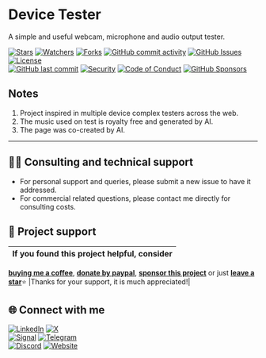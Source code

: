 # Device Tester
A simple and useful webcam, microphone and audio output tester.

<!-- buttons -->
[![Stars](https://img.shields.io/github/stars/ivancarlosti/devicetester?label=⭐%20Stars&color=gold&style=flat)](https://github.com/ivancarlosti/devicetester/stargazers)
[![Watchers](https://img.shields.io/github/watchers/ivancarlosti/devicetester?label=Watchers&style=flat&color=red)](https://github.com/sponsors/ivancarlosti)
[![Forks](https://img.shields.io/github/forks/ivancarlosti/devicetester?label=Forks&style=flat&color=ff69b4)](https://github.com/sponsors/ivancarlosti)
[![GitHub commit activity](https://img.shields.io/github/commit-activity/m/ivancarlosti/devicetester?label=Activity)](https://github.com/ivancarlosti/devicetester/pulse)
[![GitHub Issues](https://img.shields.io/github/issues/ivancarlosti/devicetester?label=Issues&color=orange)](https://github.com/ivancarlosti/devicetester/issues)
[![License](https://img.shields.io/github/license/ivancarlosti/devicetester?label=License)](LICENSE)  
[![GitHub last commit](https://img.shields.io/github/last-commit/ivancarlosti/devicetester?label=Last%20Commit)](https://github.com/ivancarlosti/devicetester/commits)
[![Security](https://img.shields.io/badge/Security-View%20Here-purple)](https://github.com/ivancarlosti/devicetester/security)
[![Code of Conduct](https://img.shields.io/badge/Code%20of%20Conduct-2.1-4baaaa)](https://github.com/ivancarlosti/devicetester?tab=coc-ov-file)
[![GitHub Sponsors](https://img.shields.io/github/sponsors/ivancarlosti?label=GitHub%20Sponsors&color=ffc0cb)][sponsor]
<!-- endbuttons -->

## Notes
1. Project inspired in multiple device complex testers across the web.
2. The music used on test is royalty free and generated by AI.
3. The page was co-created by AI.

<!-- footer -->
---

## 🧑‍💻 Consulting and technical support
* For personal support and queries, please submit a new issue to have it addressed.
* For commercial related questions, please contact me directly for consulting costs. 

## 🩷 Project support
| If you found this project helpful, consider |
| :---: |
[**buying me a coffee**][buymeacoffee], [**donate by paypal**][paypal], [**sponsor this project**][sponsor] or just [**leave a star**](../..)⭐
|Thanks for your support, it is much appreciated!|

## 🌐 Connect with me
[![LinkedIn](https://img.shields.io/badge/LinkedIn-@ivancarlos-0077B5)](https://www.linkedin.com/in/ivancarlos)
[![X](https://img.shields.io/badge/X-@ivancarlos-000000)](https://x.com/ivancarlos)  
[![Signal](https://img.shields.io/badge/Signal-@ivancarlos.01-2592E9)](https://icc.gg/signal)
[![Telegram](https://img.shields.io/badge/Telegram-@ivancarlos-26A5E4)](https://t.me/ivancarlos)  
[![Discord](https://img.shields.io/badge/Discord-@ivancarlos.me-5865F2)](https://icc.gg/discord)
[![Website](https://img.shields.io/badge/Website-ivancarlos.me-FF6B6B)](https://ivancarlos.me)

[cc]: https://docs.github.com/en/communities/setting-up-your-project-for-healthy-contributions/adding-a-code-of-conduct-to-your-project
[contributing]: https://docs.github.com/en/articles/setting-guidelines-for-repository-contributors
[security]: https://docs.github.com/en/code-security/getting-started/adding-a-security-policy-to-your-repository
[support]: https://docs.github.com/en/articles/adding-support-resources-to-your-project
[it]: https://docs.github.com/en/communities/using-templates-to-encourage-useful-issues-and-pull-requests/configuring-issue-templates-for-your-repository#configuring-the-template-chooser
[prt]: https://docs.github.com/en/communities/using-templates-to-encourage-useful-issues-and-pull-requests/creating-a-pull-request-template-for-your-repository
[funding]: https://docs.github.com/en/articles/displaying-a-sponsor-button-in-your-repository
[ivancarlos]: https://ivancarlos.me
[buymeacoffee]: https://www.buymeacoffee.com/ivancarlos
[paypal]: https://icc.gg/donate
[sponsor]: https://github.com/sponsors/ivancarlosti
